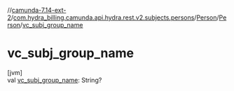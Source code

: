 //[camunda-7.14-ext-2](../../../../index.md)/[com.hydra_billing.camunda.api.hydra.rest.v2.subjects.persons](../../index.md)/[Person](../index.md)/[Person](index.md)/[vc_subj_group_name](vc_subj_group_name.md)

# vc_subj_group_name

[jvm]\
val [vc_subj_group_name](vc_subj_group_name.md): String?
